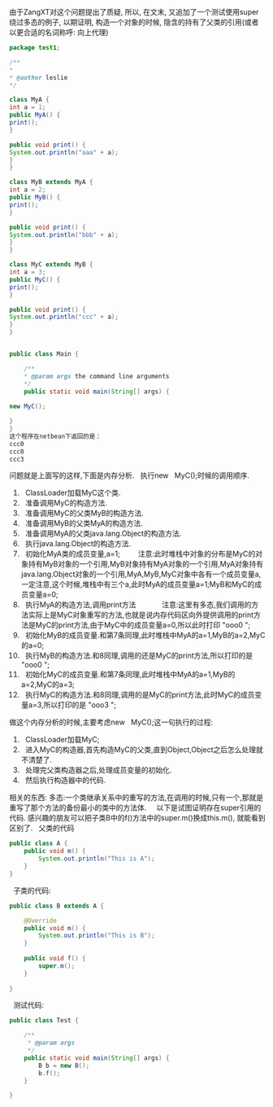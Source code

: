 由于ZangXT对这个问题提出了质疑, 所以, 在文末, 又追加了一个测试使用super绕过多态的例子, 以期证明, 构造一个对象的时候, 隐含的持有了父类的引用(或者以更合适的名词称呼: 向上代理)
 
 
 

```java
package test1; 

/** 
* 
* @author leslie 
*/ 

class MyA { 
int a = 1; 
public MyA() { 
print(); 
} 

public void print() { 
System.out.println("aaa" + a); 
} 
} 

class MyB extends MyA { 
int a = 2; 
public MyB() { 
print(); 
} 

public void print() { 
System.out.println("bbb" + a); 
} 
} 

class MyC extends MyB { 
int a = 3; 
public MyC() { 
print(); 
} 

public void print() { 
System.out.println("ccc" + a); 
} 
} 


public class Main { 

    /** 
    * @param args the command line arguments 
    */ 
    public static void main(String[] args) { 
      
new MyC(); 

} 
} 
这个程序在netbean下返回的是： 
ccc0 
ccc0 
ccc3 

```

问题就是上面写的这样,下面是内存分析.
 
执行new   MyC();时候的调用顺序.
1.   ClassLoader加载MyC这个类.
2.   准备调用MyC的构造方法.
3.   准备调用MyC的父类MyB的构造方法.
4.   准备调用MyB的父类MyA的构造方法.
5.   准备调用MyA的父类java.lang.Object的构造方法.
6.   执行java.lang.Object的构造方法.
7.   初始化MyA类的成员变量,a=1;
        注意:此时堆栈中对象的分布是MyC的对象持有MyB对象的一个引用,MyB对象持有MyA对象的一个引用,MyA对象持有java.lang.Object对象的一个引用,MyA,MyB,MyC对象中各有一个成员变量a,一定注意,这个时候,堆栈中有三个a,此时MyA的成员变量a=1;MyB和MyC的成员变量a=0;
8.   执行MyA的构造方法,调用print方法      
      注意:这里有多态,我们调用的方法实际上是MyC对象重写的方法,也就是说内存代码区向外提供调用的print方法是MyC的print方法,由于MyC中的成员变量a=0,所以此时打印 "ooo0 ";
9.   初始化MyB的成员变量.和第7条同理,此时堆栈中MyA的a=1,MyB的a=2,MyC的a=0;
10.   执行MyB的构造方法.和8同理,调用的还是MyC的print方法,所以打印的是 "ooo0 ";
11.   初始化MyC的成员变量.和第7条同理,此时堆栈中MyA的a=1,MyB的a=2,MyC的a=3;
12.   执行MyC的构造方法.和8同理,调用的是MyC的print方法,此时MyC的成员变量a=3,所以打印的是 "ooo3 ";

做这个内存分析的时候,主要考虑new   MyC();这一句执行的过程:
1.   ClassLoader加载MyC;
2.   进入MyC的构造器,首先构造MyC的父类,直到Object,Object之后怎么处理就不清楚了.
3.   处理完父类构造器之后,处理成员变量的初始化.
4.   然后执行构造器中的代码.

相关的东西:
多态:一个类继承关系中的重写的方法,在调用的时候,只有一个,那就是重写了那个方法的备份最小的类中的方法体.
 
 
以下是试图证明存在super引用的代码. 感兴趣的朋友可以把子类B中的f()方法中的super.m()换成this.m(), 就能看到区别了.
 
父类的代码
 

```java
public class A {
	public void m() {
		System.out.println("This is A");
	}
}

```

 
子类的代码:

```java
public class B extends A {

	@Override
	public void m() {
		System.out.println("This is B");
	}
	
	public void f() {
		super.m();
	}
	
}

```

 
测试代码:

```java
public class Test {

	/**
	 * @param args
	 */
	public static void main(String[] args) {
		B b = new B();
		b.f();
	}

}

```

